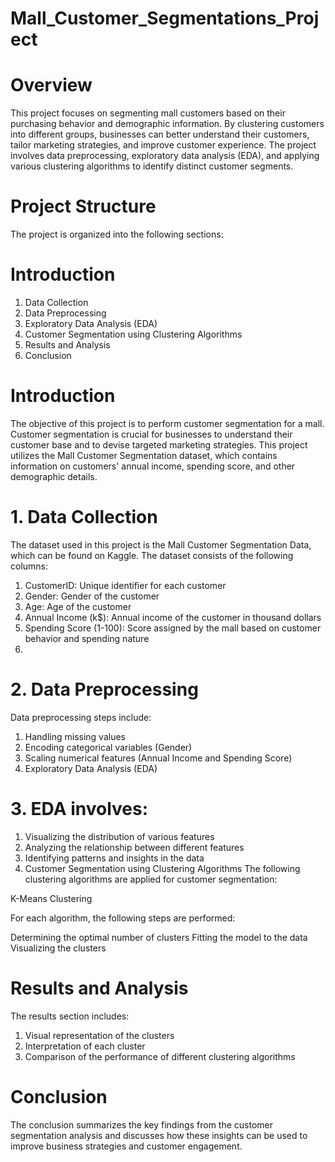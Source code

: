 # Mall_Customer_Segmentations_Project
# Overview
This project focuses on segmenting mall customers based on their purchasing behavior and demographic information. By clustering customers into different groups, businesses can better understand their customers, tailor marketing strategies, and improve customer experience. The project involves data preprocessing, exploratory data analysis (EDA), and applying various clustering algorithms to identify distinct customer segments.

# Project Structure
The project is organized into the following sections:

# Introduction
1. Data Collection
2. Data Preprocessing
3. Exploratory Data Analysis (EDA)
4. Customer Segmentation using Clustering Algorithms
5. Results and Analysis
6. Conclusion

# Introduction
The objective of this project is to perform customer segmentation for a mall. Customer segmentation is crucial for businesses to understand their customer base and to devise targeted marketing strategies. This project utilizes the Mall Customer Segmentation dataset, which contains information on customers' annual income, spending score, and other demographic details.

# 1. Data Collection
The dataset used in this project is the Mall Customer Segmentation Data, which can be found on Kaggle. The dataset consists of the following columns:

1. CustomerID: Unique identifier for each customer
2. Gender: Gender of the customer
3. Age: Age of the customer
4. Annual Income (k$): Annual income of the customer in thousand dollars
5. Spending Score (1-100): Score assigned by the mall based on customer behavior and spending nature
6. 
# 2. Data Preprocessing
Data preprocessing steps include:

1. Handling missing values
2. Encoding categorical variables (Gender)
3. Scaling numerical features (Annual Income and Spending Score)
4. Exploratory Data Analysis (EDA)
# 3. EDA involves:

1. Visualizing the distribution of various features
2. Analyzing the relationship between different features
3. Identifying patterns and insights in the data
4. Customer Segmentation using Clustering Algorithms
The following clustering algorithms are applied for customer segmentation:

K-Means Clustering

For each algorithm, the following steps are performed:

Determining the optimal number of clusters
Fitting the model to the data
Visualizing the clusters
# Results and Analysis
The results section includes:

1. Visual representation of the clusters
2. Interpretation of each cluster
3. Comparison of the performance of different clustering algorithms
# Conclusion
The conclusion summarizes the key findings from the customer segmentation analysis and discusses how these insights can be used to improve business strategies and customer engagement.
